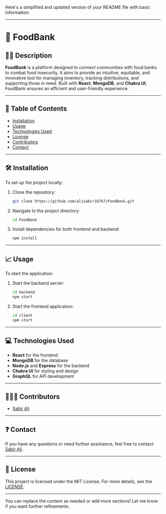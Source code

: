 Here's a simplified and updated version of your README file with basic information:

---

# 🌽 FoodBank


## ✍🏼 Description

**FoodBank** is a platform designed to connect communities with food banks to combat food insecurity. It aims to provide an intuitive, equitable, and innovative tool for managing inventory, tracking distributions, and supporting those in need. Built with **React**, **MongoDB**, and **Chakra UI**, FoodBank ensures an efficient and user-friendly experience.

---

## 📄 Table of Contents

- [Installation](#installation)
- [Usage](#usage)
- [Technologies Used](#technologies-used)
- [License](#license)
- [Contributors](#contributors)
- [Contact](#contact)

---

## 🛠️ Installation

To set up the project locally:

1. Clone the repository:
   ```bash
   git clone https://github.com/alisabir16767/FoodBank.git
   ```

2. Navigate to the project directory:
   ```bash
   cd FoodBank
   ```

3. Install dependencies for both frontend and backend:
   ```bash
   npm install
   ```

---

## 📈 Usage

To start the application:

1. Start the backend server:
   ```bash
   cd backend
   npm start
   ```

2. Start the frontend application:
   ```bash
   cd client
   npm start
   ```

---

## 💻 Technologies Used

- **React** for the frontend
- **MongoDB** for the database
- **Node.js** and **Express** for the backend
- **Chakra UI** for styling and design
- **GraphQL** for API development

---

## 👩🏻‍💻 Contributors

- [Sabir Ali](https://github.com/alisabir16767)

---

## ❓ Contact

If you have any questions or need further assistance, feel free to contact [Sabir Ali](mailto:alisabir167167@gmail.com).

---

## 📜 License

This project is licensed under the MIT License. For more details, see the [LICENSE](https://opensource.org/licenses/MIT).

---

You can replace the content as needed or add more sections! Let me know if you want further refinements.
